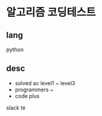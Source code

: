 # 알고리즘 코딩테스트
## lang
python
## desc
- solved ac level1 ~ level3
- programmers ~
- code plus

slack te
